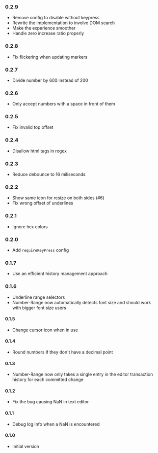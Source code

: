 ### 0.2.9

* Remove config to disable without keypress
* Rewrite the implementation to involve DOM search
* Make the experience smoother
* Handle zero increase ratio properly

### 0.2.8

* Fix flickering when updating markers

### 0.2.7

* Divide number by 600 instead of 200

### 0.2.6

* Only accept numbers with a space in front of them

### 0.2.5

* Fix invalid top offset

### 0.2.4

* Disallow html tags in regex

### 0.2.3

* Reduce debounce to 16 miliseconds

### 0.2.2

* Show same icon for resize on both sides (#6)
* Fix wrong offset of underlines

### 0.2.1

* Ignore hex colors

### 0.2.0

* Add `requireKeyPress` config

### 0.1.7

* Use an efficient history management approach

### 0.1.6

* Underline range selectors
* Number-Range now automatically detects font size and should work with bigger font size users

#### 0.1.5

* Change cursor icon when in use

#### 0.1.4

* Round numbers if they don't have a decimal point

#### 0.1.3

* Number-Range now only takes a single entry in the editor transaction history for each committed change

#### 0.1.2

* Fix the bug causing NaN in text editor

#### 0.1.1

* Debug log info when a NaN is encountered

#### 0.1.0

* Initial version
